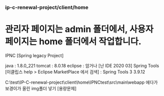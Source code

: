 ### ip-c-renewal-project/client/home
관리자 페이지는 admin 폴더에서, 사용자 페이지는 home 폴더에서 작업합니다.
=======================================================
IPNC [Spring legacy Project]

java : 1.8.0_221
tomcat : 8.0.18
eclipse : 암거나 [난 IDE 2020 03]
Spring Tools [이클립스 help > Eclipse MarketPlace 에서 검색] : Spring Tools 3 3.9.12

C:\test\IP-C-renewal-project\client\home\IPNCtest\src\main\webapp 에다가 보경이가 올린 img폴더 넣기 [용량문제]